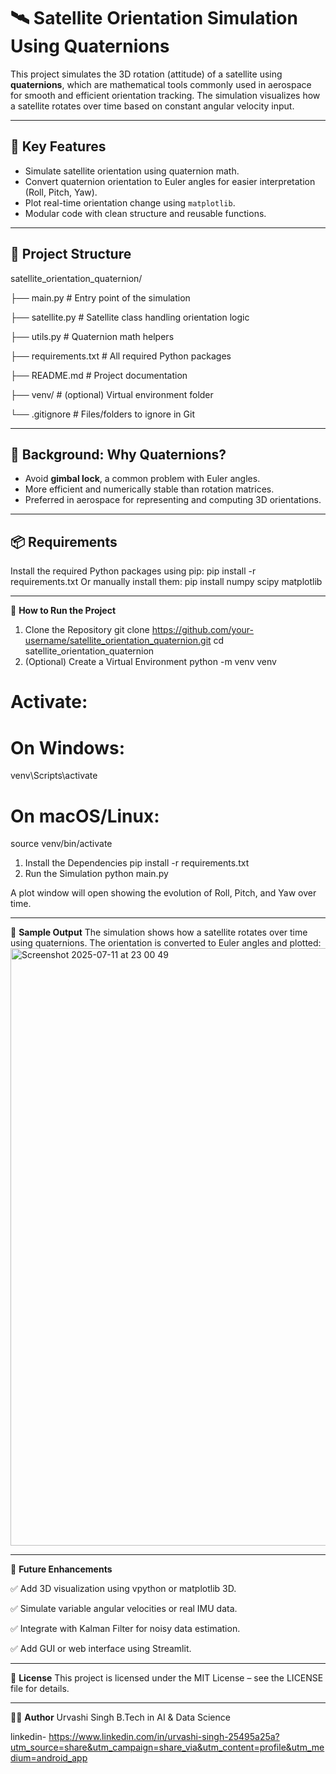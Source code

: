
 # 🛰️ Satellite Orientation Simulation Using Quaternions

This project simulates the 3D rotation (attitude) of a satellite using **quaternions**, which are mathematical tools commonly used in aerospace for smooth and efficient orientation tracking. The simulation visualizes how a satellite rotates over time based on constant angular velocity input.

---

## 📌 Key Features

- Simulate satellite orientation using quaternion math.
- Convert quaternion orientation to Euler angles for easier interpretation (Roll, Pitch, Yaw).
- Plot real-time orientation change using `matplotlib`.
- Modular code with clean structure and reusable functions.

---

## 📁 Project Structure

satellite_orientation_quaternion/

├── main.py                 # Entry point of the simulation

├── satellite.py            # Satellite class handling orientation logic

├── utils.py                # Quaternion math helpers

├── requirements.txt        # All required Python packages

├── README.md               # Project documentation

├── venv/                   # (optional) Virtual environment folder

└── .gitignore              # Files/folders to ignore in Git


---

## 🧠 Background: Why Quaternions?

- Avoid **gimbal lock**, a common problem with Euler angles.
- More efficient and numerically stable than rotation matrices.
- Preferred in aerospace for representing and computing 3D orientations.

---

## 📦 Requirements

Install the required Python packages using pip:
pip install -r requirements.txt
Or manually install them:
pip install numpy scipy matplotlib

---

🚀 **How to Run the Project**
1. Clone the Repository
git clone https://github.com/your-username/satellite_orientation_quaternion.git
cd satellite_orientation_quaternion
2. (Optional) Create a Virtual Environment
python -m venv venv

# Activate:
# On Windows:
venv\Scripts\activate

# On macOS/Linux:

source venv/bin/activate
1. Install the Dependencies
pip install -r requirements.txt
2. Run the Simulation
python main.py

A plot window will open showing the evolution of Roll, Pitch, and Yaw over time.

---

🧪 **Sample Output**
The simulation shows how a satellite rotates over time using quaternions. 
The orientation is converted to Euler angles and plotted:<img width="1470" height="956" alt="Screenshot 2025-07-11 at 23 00 49" src="https://github.com/user-attachments/assets/dcd3b3af-7c5c-4ca2-8cbe-71413403b10f" />

---

🔮 **Future Enhancements**

✅ Add 3D visualization using vpython or matplotlib 3D.

✅ Simulate variable angular velocities or real IMU data.

✅ Integrate with Kalman Filter for noisy data estimation.

✅ Add GUI or web interface using Streamlit.

---

📜 **License**
This project is licensed under the MIT License – see the LICENSE file for details.

---

👨‍💻 **Author**
Urvashi Singh
B.Tech in AI & Data Science

linkedin-
https://www.linkedin.com/in/urvashi-singh-25495a25a?utm_source=share&utm_campaign=share_via&utm_content=profile&utm_medium=android_app


